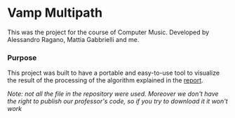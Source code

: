 # Vamp Multipath
This was the project for the course of Computer Music.
Developed by Alessandro Ragano, Mattia Gabbrielli and me.

### Purpose
This project was built to have a portable and easy-to-use tool to visualize the result of the processing of the algorithm 
explained in the [report](Multipath_BeatTracker_report.pdf).

*Note: not all the file in the repository were used. Moreover we don't have the right to publish our professor's code, so if 
you try to download it it won't work*

